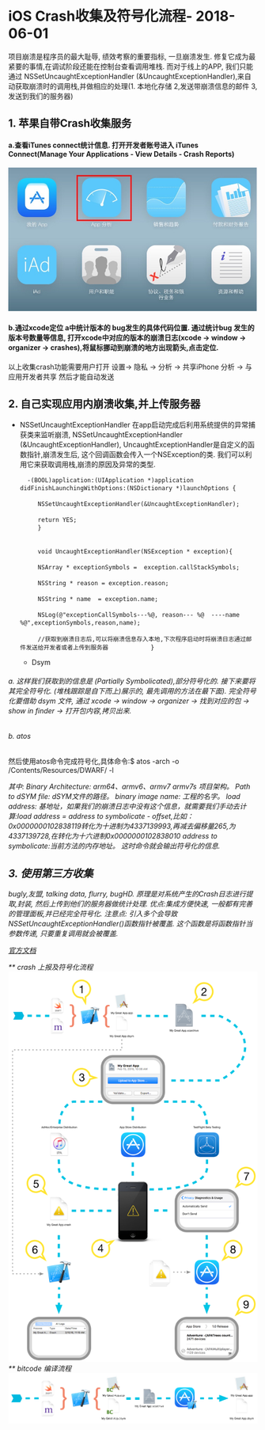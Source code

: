 # iOS Crash收集及符号化流程- 2018-06-01
项目崩溃是程序员的最大耻辱, 绩效考察的重要指标, 一旦崩溃发生. 修复它成为最紧要的事情,在调试阶段还能在控制台查看调用堆栈. 而对于线上的APP, 我们只能通过 NSSetUncaughtExceptionHandler (&UncaughtExceptionHandler),来自动获取崩溃时的调用栈,并做相应的处理(1. 本地化存储 2,发送带崩溃信息的邮件 3, 发送到我们的服务器)
     
##  1. 苹果自带Crash收集服务
#### a.查看iTunes connect统计信息.  打开开发者账号进入 iTunes Connect(Manage Your Applications - View Details - Crash Reports)
![itunes app分析](https://raw.githubusercontent.com/Pangmanli1/gitbook/master/Images/nested/app分析.jpg)
#### b.通过xcode定位 a中统计版本的 bug发生的具体代码位置. 通过统计bug 发生的版本号数量等信息, 打开xcode中对应的版本的崩溃日志(xcode -> window -> organizer -> crashes),将鼠标挪动到崩溃的地方出现箭头,点击定位.
以上收集crash功能需要用户打开 设置-> 隐私 -> 分析 -> 共享iPhone 分析 -> 与应用开发者共享 然后才能自动发送
        
##  2. 自己实现应用内崩溃收集,并上传服务器
* NSSetUncaughtExceptionHandler
        在app启动完成后利用系统提供的异常捕获类来监听崩溃, NSSetUncaughtExceptionHandler (&UncaughtExceptionHandler), UncaughtExceptionHandler是自定义的函数指针,崩溃发生后, 这个回调函数会传入一个NSException的类. 我们可以利用它来获取调用栈,崩溃的原因及异常的类型. 
        
        -(BOOL)application:(UIApplication *)application didFinishLaunchingWithOptions:(NSDictionary *)launchOptions {
           
           NSSetUncaughtExceptionHandler(&UncaughtExceptionHandler);
           
           return YES;
           }
           
           
           void UncaughtExceptionHandler(NSException * exception){
           
           NSArray * exceptionSymbols =  exception.callStackSymbols;
           
           NSString * reason = exception.reason;
           
           NSString * name  = exception.name;
           
           NSLog(@"exceptionCallSymbols---%@, reason--- %@  ----name %@",exceptionSymbols,reason,name);
           
           //获取到崩溃日志后,可以将崩溃信息存入本地,下次程序启动时将崩溃日志通过邮件发送给开发者或者上传到服务器            }

  * Dsym
######  a. 这样我们获取到的信息是 (Partially Symbolicated),部分符号化的. 接下来要将其完全符号化. (堆栈跟踪是自下而上)展示的, 最先调用的方法在最下面). 完全符号化要借助 dsym 文件, 通过 xcode -> window -> organizer -> 找到对应的包 -> show in finder -> 打开包内容,拷贝出来.   
######  b. atos
   然后使用atos命令完成符号化,具体命令:$ atos -arch <Binary Architecture> -o <Path to dSYM file>/Contents/Resources/DWARF/<binary image name> -l <load address> <address to symbolicate>其中: 
     Binary Architecture: arm64、armv6、armv7 armv7s 项目架构。
    Path to dSYM file: dSYM文件的路径。
    binary image name: 工程的名字。
    load address: 基地址，如果我们的崩溃日志中没有这个信息，就需要我们手动去计算:load address = address to symbolicate - offset,比如：0x0000000102838119转化为十进制为4337139993,再减去偏移量265,为4337139728,在转化为十六进制0x0000000102838010
    address to symbolicate:当前方法的内存地址。
    这时命令就会输出符号化的信息. 
##  3. 使用第三方收集
   bugly,友盟, talking data, flurry, bugHD. 原理是对系统产生的Crash日志进行提取,封装, 然后上传到他们的服务器做统计处理.
    优点:集成方便快速, 一般都有完善的管理面板,并已经完全符号化.
    注意点: 引入多个会导致 NSSetUncaughtExceptionHandler()函数指针被覆盖. 这个函数是将函数指针当参数传递, 只要重复调用就会被覆盖.

   [官方文档]( https://developer.apple.com/library/content/technotes/tn2151/_index.html)
    
** crash 上报及符号化流程
   ![crash上报及符号化流程](https://raw.githubusercontent.com/Pangmanli1/gitbook/master/Images/nested/crash上报及符号化流程.png)
** bitcode 编译流程
   ![bitcode编译过程](https://raw.githubusercontent.com/Pangmanli1/gitbook/master/Images/nested/bitcode编译过程.png)
    
    

